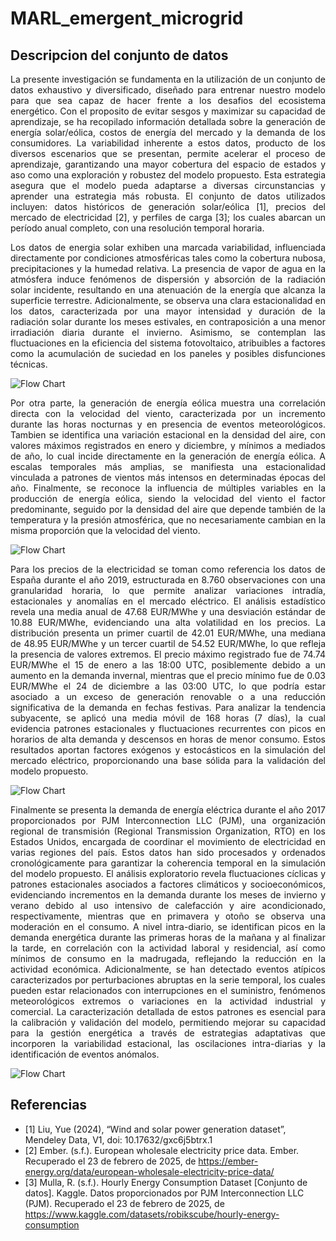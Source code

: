 # MARL_emergent_microgrid

## Descripcion del conjunto de datos

<p align="justify">La presente investigación se fundamenta en la utilización de un conjunto de datos exhaustivo y diversificado, diseñado para entrenar nuestro modelo para que sea capaz de hacer frente a los desafios del ecosistema energético. Con el proposito de evitar sesgos y maximizar su capacidad de aprendizaje, se ha recopilado información detallada sobre la generación de energía solar/eólica, costos de energía del mercado y la demanda de los consumidores. La variabilidad inherente a estos datos, producto de los diversos escenarios que se presentan, permite acelerar el proceso de aprendizaje, garantizando una mayor cobertura del espacio de estados y aso como una exploración y robustez del modelo propuesto. Esta estrategia asegura que el modelo pueda adaptarse a diversas circunstancias y aprender una estrategia más robusta. El conjunto de datos utilizados incluyen: datos históricos de generación solar/eólica [1], precios del mercado de electricidad [2], y perfiles de carga [3]; los cuales abarcan un período anual completo, con una resolución temporal horaria.  </p>

<p align="justify">Los datos de energia solar exhiben una marcada variabilidad, influenciada directamente por condiciones atmosféricas tales como la cobertura nubosa, precipitaciones y la humedad relativa. La presencia de vapor de agua en la atmósfera induce fenómenos de dispersión y absorción de la radiación solar incidente, resultando en una atenuación de la energía que alcanza la superficie terrestre. Adicionalmente, se observa una clara estacionalidad en los datos, caracterizada por una mayor intensidad y duración de la radiación solar durante los meses estivales, en contraposición a una menor irradiación diaria durante el invierno. Asimismo, se contemplan las fluctuaciones en la eficiencia del sistema fotovoltaico, atribuibles a factores como la acumulación de suciedad en los paneles y posibles disfunciones técnicas. </p>

![Flow Chart](https://github.com/garciamsu/MARL_emergent_microgrid/tree/main/assets/images/power_solar.png)

<p align="justify">Por otra parte, la generación de energía eólica muestra una correlación directa con la velocidad del viento, caracterizada por un incremento durante las horas nocturnas y en presencia de eventos meteorológicos. Tambien se identifica una variación estacional en la densidad del aire, con valores máximos registrados en enero y diciembre, y mínimos a mediados de año, lo cual incide directamente en la generación de energía eólica. A escalas temporales más amplias, se manifiesta una estacionalidad vinculada a patrones de vientos más intensos en determinadas épocas del año. Finalmente, se reconoce la influencia de múltiples variables en la producción de energía eólica, siendo la velocidad del viento el factor predominante, seguido por la densidad del aire que depende también de la temperatura y la presión atmosférica, que no necesariamente cambian en la misma proporción que la velocidad del viento.  </p>

![Flow Chart](https://github.com/garciamsu/MARL_emergent_microgrid/tree/main/assets/images/power_wind.png)

<p align="justify">Para los precios de la electricidad se toman como referencia los datos de España durante el año 2019, estructurada en 8.760 observaciones con una granularidad horaria, lo que permite analizar variaciones intradía, estacionales y anomalías en el mercado eléctrico. El análisis estadístico revela una media anual de 47.68 EUR/MWhe y una desviación estándar de 10.88 EUR/MWhe, evidenciando una alta volatilidad en los precios. La distribución presenta un primer cuartil de 42.01 EUR/MWhe, una mediana de 48.95 EUR/MWhe y un tercer cuartil de 54.52 EUR/MWhe, lo que refleja la presencia de valores extremos. El precio máximo registrado fue de 74.74 EUR/MWhe el 15 de enero a las 18:00 UTC, posiblemente debido a un aumento en la demanda invernal, mientras que el precio mínimo fue de 0.03 EUR/MWhe el 24 de diciembre a las 03:00 UTC, lo que podría estar asociado a un exceso de generación renovable o a una reducción significativa de la demanda en fechas festivas. Para analizar la tendencia subyacente, se aplicó una media móvil de 168 horas (7 días), la cual evidencia patrones estacionales y fluctuaciones recurrentes con picos en horarios de alta demanda y descensos en horas de menor consumo. Estos resultados aportan factores exógenos y estocásticos en la simulación del mercado eléctrico, proporcionando una base sólida para la validación del modelo propuesto.  </p>

![Flow Chart](https://github.com/garciamsu/MARL_emergent_microgrid/tree/main/assets/images/prices.png)

<p align="justify">Finalmente se presenta la demanda de energía eléctrica durante el año 2017 proporcionados por PJM Interconnection LLC (PJM), una organización regional de transmisión (Regional Transmission Organization, RTO) en los Estados Unidos, encargada de coordinar el movimiento de electricidad en varias regiones del país. Estos datos han sido procesados y ordenados cronológicamente para garantizar la coherencia temporal en la simulación del modelo propuesto. El análisis exploratorio revela fluctuaciones cíclicas y patrones estacionales asociados a factores climáticos y socioeconómicos, evidenciando incrementos en la demanda durante los meses de invierno y verano debido al uso intensivo de calefacción y aire acondicionado, respectivamente, mientras que en primavera y otoño se observa una moderación en el consumo. A nivel intra-diario, se identifican picos en la demanda energética durante las primeras horas de la mañana y al finalizar la tarde, en correlación con la actividad laboral y residencial, así como mínimos de consumo en la madrugada, reflejando la reducción en la actividad económica. Adicionalmente, se han detectado eventos atípicos caracterizados por perturbaciones abruptas en la serie temporal, los cuales pueden estar relacionados con interrupciones en el suministro, fenómenos meteorológicos extremos o variaciones en la actividad industrial y comercial. La caracterización detallada de estos patrones es esencial para la calibración y validación del modelo, permitiendo mejorar su capacidad para la gestión energética a través de estrategias adaptativas que incorporen la variabilidad estacional, las oscilaciones intra-diarias y la identificación de eventos anómalos.  </p>

![Flow Chart](https://github.com/garciamsu/MARL_emergent_microgrid/tree/main/assets/images/demand.png)

## Referencias

* [1] Liu, Yue (2024), “Wind and solar power generation dataset”, Mendeley Data, V1, doi: 10.17632/gxc6j5btrx.1
* [2] Ember. (s.f.). European wholesale electricity price data. Ember. Recuperado el 23 de febrero de 2025, de https://ember-energy.org/data/european-wholesale-electricity-price-data/
* [3] Mulla, R. (s.f.). Hourly Energy Consumption Dataset [Conjunto de datos]. Kaggle. Datos proporcionados por PJM Interconnection LLC (PJM). Recuperado el 23 de febrero de 2025, de https://www.kaggle.com/datasets/robikscube/hourly-energy-consumption

